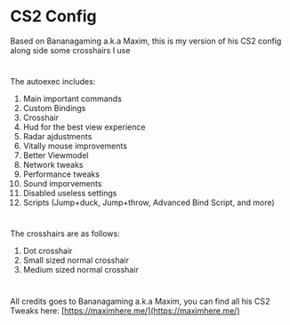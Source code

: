 # CS2 Config
Based on Bananagaming a.k.a Maxim, this is my version of his CS2 config along side some crosshairs I use
#
The autoexec includes:
1.  Main important commands
2.  Custom Bindings
3.  Crosshair
4.  Hud for the best view experience
5.  Radar ajdustments
6.  Vitally mouse improvements
7.  Better Viewmodel
8.  Network tweaks
9.  Performance tweaks
10. Sound imporvements
11. Disabled useless settings
12. Scripts (Jump+duck, Jump+throw, Advanced Bind Script, and more)
#
The crosshairs are as follows:
1. Dot crosshair
2. Small sized normal crosshair
3. Medium sized normal crosshair
#
All credits goes to Bananagaming a.k.a Maxim, you can find all his CS2 Tweaks here: [https://maximhere.me/](https://maximhere.me/)
